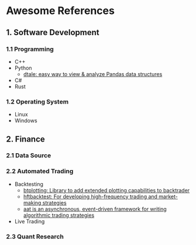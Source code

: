 # Awesome References

## 1. Software Development

### 1.1 Programming
- C++
- Python
  - [dtale: easy way to view & analyze Pandas data structures](https://github.com/man-group/dtale)
- C#
- Rust

### 1.2 Operating System
- Linux
- Windows

## 2. Finance

### 2.1 Data Source

### 2.2 Automated Trading
- Backtesting
  - [btplotting: Library to add extended plotting capabilities to backtrader ](https://github.com/happydasch/btplotting)
  - [hftbacktest: For developing high-frequency trading and market-making strategies](https://github.com/nkaz001/hftbacktest)
  - [aat is an asynchronous, event-driven framework for writing algorithmic trading strategies](https://github.com/AsyncAlgoTrading/aat)
- Live Trading

### 2.3 Quant Research
